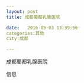 ```yaml
--- 
layout: post 
title: 成都蜀都乳腺医院

date:   2016-05-03 13:39:56 
categories:其他  
city:成都
  
--- 
```

   
成都蜀都乳腺医院

信息

